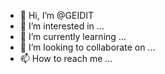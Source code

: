 - 👋 Hi, I’m @GEIDIT
- 👀 I’m interested in ...
- 🌱 I’m currently learning ...
- 💞️ I’m looking to collaborate on ...
- 📫 How to reach me ...

<!---
GEIDIT/GEIDIT is a ✨ special ✨ repository because its `README.md` (this file) appears on your GitHub profile.
You can click the Preview link to take a look at your changes.
--->
